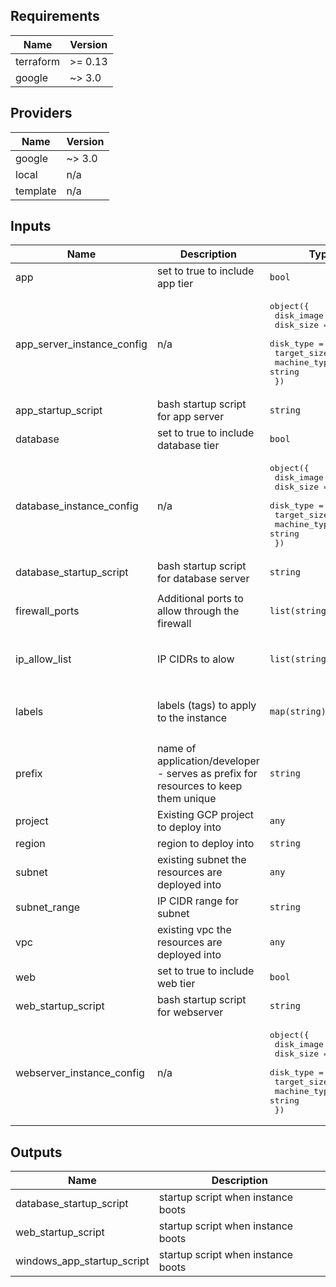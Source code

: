 ## Requirements

| Name | Version |
|------|---------|
| terraform | >= 0.13 |
| google | ~> 3.0 |

## Providers

| Name | Version |
|------|---------|
| google | ~> 3.0 |
| local | n/a |
| template | n/a |

## Inputs

| Name | Description | Type | Default | Required |
|------|-------------|------|---------|:--------:|
| app | set to true to include app tier | `bool` | `false` | no |
| app\_server\_instance\_config | n/a | <pre>object({<br>    disk_image     = string<br>    disk_size      = string<br>    disk_type      = string<br>    target_size    = string<br>    machine_type   = string<br>  })</pre> | <pre>{<br>  "disk_image": "appserver_windows",<br>  "disk_size": "200",<br>  "disk_type": "pd-ssd",<br>  "machine_type": "n1-standard-1",<br>  "target_size": "1"<br>}</pre> | no |
| app\_startup\_script | bash startup script for app server | `string` | `""` | no |
| database | set to true to include database tier | `bool` | `false` | no |
| database\_instance\_config | n/a | <pre>object({<br>    disk_image   = string<br>    disk_size    = string<br>    disk_type    = string<br>    target_size  = string<br>    machine_type = string<br>  })</pre> | <pre>{<br>  "disk_image": "database_windows",<br>  "disk_size": "200",<br>  "disk_type": "pd-ssd",<br>  "machine_type": "n1-standard-1",<br>  "target_size": "1"<br>}</pre> | no |
| database\_startup\_script | bash startup script for database server | `string` | `""` | no |
| firewall\_ports | Additional ports to allow through the firewall | `list(string)` | <pre>[<br>  ""<br>]</pre> | no |
| ip\_allow\_list | IP CIDRs to alow | `list(string)` | <pre>[<br>  "0.0.0.0/0"<br>]</pre> | no |
| labels | labels (tags) to apply to the instance | `map(string)` | <pre>{<br>  "os": "",<br>  "tier": ""<br>}</pre> | no |
| prefix | name of application/developer - serves as prefix for resources to keep them unique | `string` | n/a | yes |
| project | Existing GCP project to deploy into | `any` | n/a | yes |
| region | region to deploy into | `string` | `"europe-west2"` | no |
| subnet | existing subnet the resources are deployed into | `any` | n/a | yes |
| subnet\_range | IP CIDR range for subnet | `string` | `""` | no |
| vpc | existing vpc the resources are deployed into | `any` | n/a | yes |
| web | set to true to include web tier | `bool` | `false` | no |
| web\_startup\_script | bash startup script for webserver | `string` | `""` | no |
| webserver\_instance\_config | n/a | <pre>object({<br>    disk_image   = string<br>    disk_size    = string<br>    disk_type    = string<br>    target_size  = string<br>    machine_type = string<br>  })</pre> | <pre>{<br>  "disk_image": "webserver_windows",<br>  "disk_size": "200",<br>  "disk_type": "pd-ssd",<br>  "machine_type": "n1-standard-1",<br>  "target_size": "1"<br>}</pre> | no |

## Outputs

| Name | Description |
|------|-------------|
| database\_startup\_script | startup script when instance boots |
| web\_startup\_script | startup script when instance boots |
| windows\_app\_startup\_script | startup script when instance boots |

